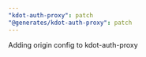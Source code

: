```yaml
---
"kdot-auth-proxy": patch
"@generates/kdot-auth-proxy": patch
---
```


Adding origin config to kdot-auth-proxy
